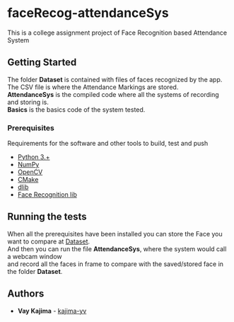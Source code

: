 # faceRecog-attendanceSys

This is a college assignment project of Face Recognition based Attendance System

## Getting Started

The folder **Dataset** is contained with files of faces recognized by the app.  
The CSV file is where the Attendance Markings are stored.  
**AttendanceSys** is the compiled code where all the systems of recording and storing is.  
**Basics** is the basics code of the system tested.  

### Prerequisites

Requirements for the software and other tools to build, test and push 
- [Python 3.+](https://www.python.org/downloads/)
- [NumPy](https://numpy.org/install/)
- [OpenCV](https://docs.opencv.org/4.x/d5/de5/tutorial_py_setup_in_windows.html)
- [CMake](https://cmake.org/download/)
- [dlib](https://pypi.org/project/dlib/)
- [Face Recognition lib](https://pypi.org/project/face-recognition/)

## Running the tests

When all the prerequisites have been installed you can store the Face you want to compare at [Dataset](https://github.com/kajima-yv/faceRecog-attendanceSys/tree/main/Dataset).  
And then you can run the file **AttendanceSys**, where the system would call a webcam window  
and record all the faces in frame to compare with the saved/stored face in the folder **Dataset**.  

## Authors

  - **Vay Kajima** - [kajima-yv](https://github.com/kajima-yv)
  
